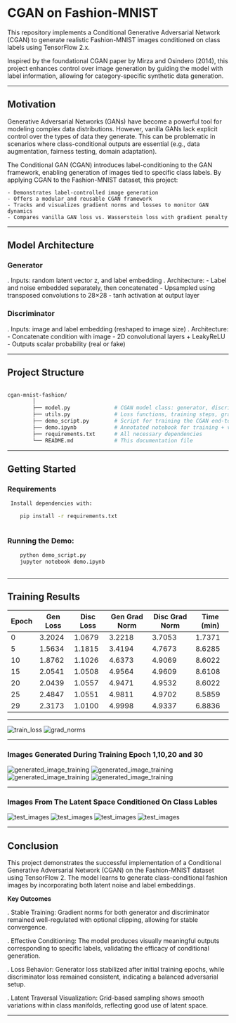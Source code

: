 # CGAN on Fashion-MNIST

This repository implements a Conditional Generative Adversarial Network (CGAN) to generate realistic Fashion-MNIST
images conditioned on class labels using TensorFlow 2.x.

Inspired by the foundational CGAN paper by Mirza and Osindero (2014), this project enhances control over image generation
by guiding the model with label information, allowing for category-specific synthetic data generation.

---

##  Motivation

Generative Adversarial Networks (GANs) have become a powerful tool for modeling complex data distributions. However,
vanilla GANs lack explicit control over the types of data they generate. This can be problematic in scenarios where
class-conditional outputs are essential (e.g., data augmentation, fairness testing, domain adaptation).

The Conditional GAN (CGAN) introduces label-conditioning to the GAN framework, enabling generation of images tied to
specific class labels. By applying CGAN to the Fashion-MNIST dataset, this project:

    - Demonstrates label-controlled image generation
    - Offers a modular and reusable CGAN framework
    - Tracks and visualizes gradient norms and losses to monitor GAN dynamics
    - Compares vanilla GAN loss vs. Wasserstein loss with gradient penalty
    
---

## Model Architecture

### Generator

. Inputs: random latent vector z, and label embedding
. Architecture:
    - Label and noise embedded separately, then concatenated
    - Upsampled using transposed convolutions to 28×28
    - tanh activation at output layer
    
### Discriminator

. Inputs: image and label embedding (reshaped to image size)
. Architecture:
    - Concatenate condition with image
    - 2D convolutional layers + LeakyReLU
    - Outputs scalar probability (real or fake)

---

## Project Structure

```bash

cgan-mnist-fashion/
        │
        ├── model.py              # CGAN model class: generator, discriminator, conditioning logic
        ├── utils.py              # Loss functions, training steps, gradient tracking, plotting
        ├── demo_script.py        # Script for training the CGAN end-to-end
        ├── demo.ipynb            # Annotated notebook for training + visualization
        ├── requirements.txt      # All necessary dependencies
        └── README.md             # This documentation file
```
---

## Getting Started

### Requirements

```bash
 Install dependencies with:

    pip install -r requirements.txt
    
```
 ### Running the Demo:
 ```bash
     python demo_script.py
     jupyter notebook demo.ipynb
     
```
---

## Training Results

| Epoch | Gen Loss | Disc Loss | Gen Grad Norm | Disc Grad Norm | Time (min) |
| ----- | -------- | --------- | ------------- | -------------- | ---------- |
| 0     | 3.2024   | 1.0679    | 3.2218        | 3.7053         | 1.7371     |
| 5     | 1.5634   | 1.1815    | 3.4194        | 4.7673         | 8.6285     |
| 10    | 1.8762   | 1.1026    | 4.6373        | 4.9069         | 8.6022     |
| 15    | 2.0541   | 1.0508    | 4.9564        | 4.9609         | 8.6108     |
| 20    | 2.0439   | 1.0557    | 4.9471        | 4.9532         | 8.6022     |
| 25    | 2.4847   | 1.0551    | 4.9811        | 4.9702         | 8.5859     |
| 29    | 2.3173   | 1.0100    | 4.9998        | 4.9337         | 6.8836     |

---

![train_loss](train_loss.png)
![grad_norms](grad_norms.png)

---

###  Images Generated During Training Epoch 1,10,20 and 30

![generated_image_training](generated_fashion_0.png)
![generated_image_training](generated_fashion_10.png)
![generated_image_training](generated_fashion_20.png)
![generated_image_training](generated_fashion_29.png)

---

###  Images From The Latent Space Conditioned On Class Lables

![test_images](pants.png)
![test_images](dress.png)
![test_images](sneaker.png)
![test_images](boot.png)

---

## Conclusion

This project demonstrates the successful implementation of a Conditional Generative Adversarial Network (CGAN) on the
Fashion-MNIST dataset using TensorFlow 2. The model learns to generate class-conditional fashion images by incorporating
both latent noise and label embeddings.

**Key Outcomes**

. Stable Training: Gradient norms for both generator and discriminator remained well-regulated with optional clipping, allowing
  for stable convergence.

. Effective Conditioning: The model produces visually meaningful outputs corresponding to specific labels, validating
  the efficacy of conditional generation.

. Loss Behavior: Generator loss stabilized after initial training epochs, while discriminator loss remained consistent,
  indicating a balanced adversarial setup.

. Latent Traversal Visualization: Grid-based sampling shows smooth variations within class manifolds, reflecting good
  use of latent space.

---
